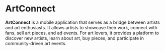 # ArtConnect

**ArtConnect** is a mobile application that serves as a bridge between artists and art enthusiasts. It allows artists to showcase their work, connect with fans, sell art pieces, and ad events. For art lovers, it provides a platform to discover new artists, learn about art, buy pieces, and participate in community-driven art events.
